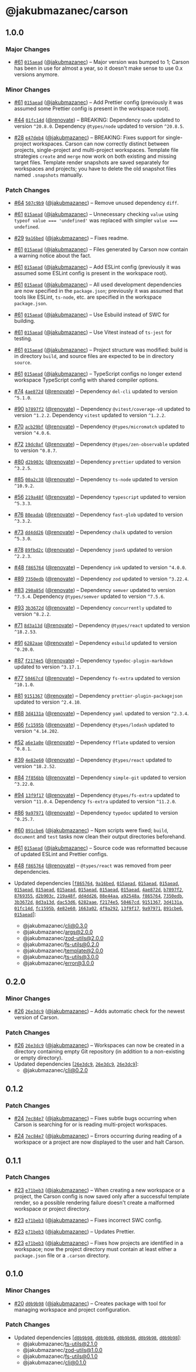 # @jakubmazanec/carson

## 1.0.0

### Major Changes

- [#61](https://github.com/jakubmazanec/js-tools/pull/61) [`015aead`](https://github.com/jakubmazanec/js-tools/commit/015aead928cf2aecf5bdf1380566961f895abb1c) ([@jakubmazanec](https://github.com/jakubmazanec)) – Major version was bumped to 1; Carson has been in use for almost a year, so it doesn't make sense to use 0.x versions anymore.

### Minor Changes

- [#61](https://github.com/jakubmazanec/js-tools/pull/61) [`015aead`](https://github.com/jakubmazanec/js-tools/commit/015aead928cf2aecf5bdf1380566961f895abb1c) ([@jakubmazanec](https://github.com/jakubmazanec)) – Add Prettier config (previously it was assumed some Prettier config is present in the workspace
  root).

- [#44](https://github.com/jakubmazanec/js-tools/pull/44) [`01fc14d`](https://github.com/jakubmazanec/js-tools/commit/01fc14de26bcca31e45c8a98aad8edd042575775) ([@renovate](https://github.com/apps/renovate)) – BREAKING: Dependency `node` updated to version `^20.8.0`. Dependency `@types/node` updated to
  version `^20.8.5`.

- [#28](https://github.com/jakubmazanec/js-tools/pull/28) [`e47deb4`](https://github.com/jakubmazanec/js-tools/commit/e47deb41fca462043e8bc1fcd77310e5add77dd9) ([@jakubmazanec](https://github.com/jakubmazanec)) – BREAKING: Fixes support for single-project workspaces. Carson can now correctly distinct between
  projects, single-project and multi-project workspaces. Template file strategies `create` and `merge`
  now work on both existing and missing target files. Template render snapshots are saved separately
  for workspaces and projects; you have to delete the old snapshot files named `.snapshots` manually.

### Patch Changes

- [#64](https://github.com/jakubmazanec/js-tools/pull/64) [`507c9b9`](https://github.com/jakubmazanec/js-tools/commit/507c9b92241ab484f0727d0b681257d86408fe78) ([@jakubmazanec](https://github.com/jakubmazanec)) – Remove unused dependency `diff`.

- [#61](https://github.com/jakubmazanec/js-tools/pull/61) [`015aead`](https://github.com/jakubmazanec/js-tools/commit/015aead928cf2aecf5bdf1380566961f895abb1c) ([@jakubmazanec](https://github.com/jakubmazanec)) – Unnecessary checking `value` using `typeof value === 'undefined'` was replaced with simpler `value === undefined`.

- [#29](https://github.com/jakubmazanec/js-tools/pull/29) [`9a16bed`](https://github.com/jakubmazanec/js-tools/commit/9a16bed95c5dc4d5485781eedb356827b6ce5eaf) ([@jakubmazanec](https://github.com/jakubmazanec)) – Fixes readme.

- [#61](https://github.com/jakubmazanec/js-tools/pull/61) [`015aead`](https://github.com/jakubmazanec/js-tools/commit/015aead928cf2aecf5bdf1380566961f895abb1c) ([@jakubmazanec](https://github.com/jakubmazanec)) – Files generated by Carson now contain a warning notice about the fact.

- [#61](https://github.com/jakubmazanec/js-tools/pull/61) [`015aead`](https://github.com/jakubmazanec/js-tools/commit/015aead928cf2aecf5bdf1380566961f895abb1c) ([@jakubmazanec](https://github.com/jakubmazanec)) – Add ESLint config (previously it was assumed some ESLint config is present in the workspace root).

- [#61](https://github.com/jakubmazanec/js-tools/pull/61) [`015aead`](https://github.com/jakubmazanec/js-tools/commit/015aead928cf2aecf5bdf1380566961f895abb1c) ([@jakubmazanec](https://github.com/jakubmazanec)) – All used development dependencies are now specified in the `package.json`; previously it was assumed
  that tools like ESLint, `ts-node`, etc. are specified in the workspace `package.json`.

- [#61](https://github.com/jakubmazanec/js-tools/pull/61) [`015aead`](https://github.com/jakubmazanec/js-tools/commit/015aead928cf2aecf5bdf1380566961f895abb1c) ([@jakubmazanec](https://github.com/jakubmazanec)) – Use Esbuild instead of SWC for building.

- [#61](https://github.com/jakubmazanec/js-tools/pull/61) [`015aead`](https://github.com/jakubmazanec/js-tools/commit/015aead928cf2aecf5bdf1380566961f895abb1c) ([@jakubmazanec](https://github.com/jakubmazanec)) – Use Vitest instead of `ts-jest` for testing.

- [#61](https://github.com/jakubmazanec/js-tools/pull/61) [`015aead`](https://github.com/jakubmazanec/js-tools/commit/015aead928cf2aecf5bdf1380566961f895abb1c) ([@jakubmazanec](https://github.com/jakubmazanec)) – Project structure was modified: build is in directory `build`, and source files are expected to be
  in directory `source`.

- [#61](https://github.com/jakubmazanec/js-tools/pull/61) [`015aead`](https://github.com/jakubmazanec/js-tools/commit/015aead928cf2aecf5bdf1380566961f895abb1c) ([@jakubmazanec](https://github.com/jakubmazanec)) – TypeScript configs no longer extend workspace TypeScript config with shared compiler options.

- [#74](https://github.com/jakubmazanec/js-tools/pull/74) [`4ae872d`](https://github.com/jakubmazanec/js-tools/commit/4ae872dc8a9e60f0a5ea74c6fdc98491697f65af) ([@renovate](https://github.com/apps/renovate)) – Dependency `del-cli` updated to version `^5.1.0`.

- [#90](https://github.com/jakubmazanec/js-tools/pull/90) [`b7897f2`](https://github.com/jakubmazanec/js-tools/commit/b7897f2f821a6b329f7fcb600ed18f62d918c8cf) ([@renovate](https://github.com/apps/renovate)) – Dependency `@vitest/coverage-v8` updated to version `^1.2.2`. Dependency `vitest` updated to version `^1.2.2`.

- [#70](https://github.com/jakubmazanec/js-tools/pull/70) [`acb29bf`](https://github.com/jakubmazanec/js-tools/commit/acb29bf8a4297226337ad0f7dc48aca32490ecf9) ([@renovate](https://github.com/apps/renovate)) – Dependency `@types/micromatch` updated to version `^4.0.6`.

- [#72](https://github.com/jakubmazanec/js-tools/pull/72) [`19dc0af`](https://github.com/jakubmazanec/js-tools/commit/19dc0af79e4d42b8e868aca9b450b16c9c8e4a12) ([@renovate](https://github.com/apps/renovate)) – Dependency `@types/zen-observable` updated to version `^0.8.7`.

- [#80](https://github.com/jakubmazanec/js-tools/pull/80) [`d2b903c`](https://github.com/jakubmazanec/js-tools/commit/d2b903c7ac3c35829b3fc8f329e0569a88939a9a) ([@renovate](https://github.com/apps/renovate)) – Dependency `prettier` updated to version `^3.2.5`.

- [#85](https://github.com/jakubmazanec/js-tools/pull/85) [`00a2c38`](https://github.com/jakubmazanec/js-tools/commit/00a2c38ba0dbf49a4bdbcb87b86fac58f74ec658) ([@renovate](https://github.com/apps/renovate)) – Dependency `ts-node` updated to version `^10.9.2`.

- [#56](https://github.com/jakubmazanec/js-tools/pull/56) [`219a48f`](https://github.com/jakubmazanec/js-tools/commit/219a48f738e4d58f95fbbb53e66eb3d65458f29d) ([@renovate](https://github.com/apps/renovate)) – Dependency `typescript` updated to version `^5.3.3`.

- [#76](https://github.com/jakubmazanec/js-tools/pull/76) [`80eadab`](https://github.com/jakubmazanec/js-tools/commit/80eadab7fd48b6d8b9e2c5d018bc1b3e3dc7eb3e) ([@renovate](https://github.com/apps/renovate)) – Dependency `fast-glob` updated to version `^3.3.2`.

- [#73](https://github.com/jakubmazanec/js-tools/pull/73) [`dd4dd26`](https://github.com/jakubmazanec/js-tools/commit/dd4dd2630714dc1e0782ed77e746a04434858921) ([@renovate](https://github.com/apps/renovate)) – Dependency `chalk` updated to version `^5.3.0`.

- [#78](https://github.com/jakubmazanec/js-tools/pull/78) [`89fbd2c`](https://github.com/jakubmazanec/js-tools/commit/89fbd2cdcc006588fb507e96d1589217134ee4ab) ([@renovate](https://github.com/apps/renovate)) – Dependency `json5` updated to version `^2.2.3`.

- [#48](https://github.com/jakubmazanec/js-tools/pull/48) [`f865764`](https://github.com/jakubmazanec/js-tools/commit/f8657640f1ed20fd6a631e11083a481dec70a317) ([@renovate](https://github.com/apps/renovate)) – Dependency `ink` updated to version `^4.0.0`.

- [#89](https://github.com/jakubmazanec/js-tools/pull/89) [`7350edb`](https://github.com/jakubmazanec/js-tools/commit/7350edb295ca7686ce365b0ef4947ba7bfed8f74) ([@renovate](https://github.com/apps/renovate)) – Dependency `zod` updated to version `^3.22.4`.

- [#83](https://github.com/jakubmazanec/js-tools/pull/83) [`290a85d`](https://github.com/jakubmazanec/js-tools/commit/290a85dde632949b2adf6a942323ffb3cab9fe5d) ([@renovate](https://github.com/apps/renovate)) – Dependency `semver` updated to version `^7.5.4`. Dependency `@types/semver` updated to version `^7.5.6`.

- [#93](https://github.com/jakubmazanec/js-tools/pull/93) [`3b3672d`](https://github.com/jakubmazanec/js-tools/commit/3b3672d2bd1c28329cc3e5a38eed80ba9dde215f) ([@renovate](https://github.com/apps/renovate)) – Dependency `concurrently` updated to version `^8.2.2`.

- [#71](https://github.com/jakubmazanec/js-tools/pull/71) [`8d3a13d`](https://github.com/jakubmazanec/js-tools/commit/8d3a13d1958012fa6612fa300282c41f82b1729f) ([@renovate](https://github.com/apps/renovate)) – Dependency `@types/react` updated to version `^18.2.53`.

- [#91](https://github.com/jakubmazanec/js-tools/pull/91) [`6282aae`](https://github.com/jakubmazanec/js-tools/commit/6282aae60186472c75b77cbe6e9c50f8d5f128f7) ([@renovate](https://github.com/apps/renovate)) – Dependency `esbuild` updated to version `^0.20.0`.

- [#87](https://github.com/jakubmazanec/js-tools/pull/87) [`f2174e5`](https://github.com/jakubmazanec/js-tools/commit/f2174e50534f27088616f2533e5e3b8309e9d9c8) ([@renovate](https://github.com/apps/renovate)) – Dependency `typedoc-plugin-markdown` updated to version `^3.17.1`.

- [#77](https://github.com/jakubmazanec/js-tools/pull/77) [`50467cd`](https://github.com/jakubmazanec/js-tools/commit/50467cd33ce8a3feae3d39c4712847c1a6f27606) ([@renovate](https://github.com/apps/renovate)) – Dependency `fs-extra` updated to version `^10.1.0`.

- [#81](https://github.com/jakubmazanec/js-tools/pull/81) [`9151367`](https://github.com/jakubmazanec/js-tools/commit/91513674bac7bb66c69c7b37a8f48604935acf5b) ([@renovate](https://github.com/apps/renovate)) – Dependency `prettier-plugin-packagejson` updated to version `^2.4.10`.

- [#88](https://github.com/jakubmazanec/js-tools/pull/88) [`3d4131a`](https://github.com/jakubmazanec/js-tools/commit/3d4131ac735385083294cd267c7826f4a509ac49) ([@renovate](https://github.com/apps/renovate)) – Dependency `yaml` updated to version `^2.3.4`.

- [#66](https://github.com/jakubmazanec/js-tools/pull/66) [`fc1595b`](https://github.com/jakubmazanec/js-tools/commit/fc1595bbf4c68d5a8ded384b3b78ccaeff8699fa) ([@renovate](https://github.com/apps/renovate)) – Dependency `@types/lodash` updated to version `^4.14.202`.

- [#52](https://github.com/jakubmazanec/js-tools/pull/52) [`a6e1a0e`](https://github.com/jakubmazanec/js-tools/commit/a6e1a0efcb2500a0f88dc1c7ab53f14186b1122d) ([@renovate](https://github.com/apps/renovate)) – Dependency `fflate` updated to version `^0.8.1`.

- [#39](https://github.com/jakubmazanec/js-tools/pull/39) [`4e82e60`](https://github.com/jakubmazanec/js-tools/commit/4e82e605f521c08fe3be1c7cb92e620b2cba531d) ([@renovate](https://github.com/apps/renovate)) – Dependency `@types/react` updated to version `^18.2.52`.

- [#84](https://github.com/jakubmazanec/js-tools/pull/84) [`7f856bb`](https://github.com/jakubmazanec/js-tools/commit/7f856bb7349c79bff0046b3a2a67f0305a6cfebb) ([@renovate](https://github.com/apps/renovate)) – Dependency `simple-git` updated to version `^3.22.0`.

- [#94](https://github.com/jakubmazanec/js-tools/pull/94) [`13f9f17`](https://github.com/jakubmazanec/js-tools/commit/13f9f170e6c5a849919115ef206c487c60e26e40) ([@renovate](https://github.com/apps/renovate)) – Dependency `@types/fs-extra` updated to version `^11.0.4`. Dependency `fs-extra` updated to version `^11.2.0`.

- [#86](https://github.com/jakubmazanec/js-tools/pull/86) [`9a97971`](https://github.com/jakubmazanec/js-tools/commit/9a97971f6e6fc7f245f33df3eef8feacd06cd9c0) ([@renovate](https://github.com/apps/renovate)) – Dependency `typedoc` updated to version `^0.25.7`.

- [#60](https://github.com/jakubmazanec/js-tools/pull/60) [`891cbe6`](https://github.com/jakubmazanec/js-tools/commit/891cbe6073aa9c0a40dc54e2cd2687fb9b20ac64) ([@jakubmazanec](https://github.com/jakubmazanec)) – Npm scripts were fixed; `build`, `document` and `test` tasks now clean their output directories
  beforehand.

- [#61](https://github.com/jakubmazanec/js-tools/pull/61) [`015aead`](https://github.com/jakubmazanec/js-tools/commit/015aead928cf2aecf5bdf1380566961f895abb1c) ([@jakubmazanec](https://github.com/jakubmazanec)) – Source code was reformatted because of updated ESLint and Prettier configs.

- [#48](https://github.com/jakubmazanec/js-tools/pull/48) [`f865764`](https://github.com/jakubmazanec/js-tools/commit/f8657640f1ed20fd6a631e11083a481dec70a317) ([@renovate](https://github.com/apps/renovate)) – `@types/react` was removed from peer dependencies.

- Updated dependencies [[`f865764`](https://github.com/jakubmazanec/js-tools/commit/f8657640f1ed20fd6a631e11083a481dec70a317), [`9a16bed`](https://github.com/jakubmazanec/js-tools/commit/9a16bed95c5dc4d5485781eedb356827b6ce5eaf), [`015aead`](https://github.com/jakubmazanec/js-tools/commit/015aead928cf2aecf5bdf1380566961f895abb1c), [`015aead`](https://github.com/jakubmazanec/js-tools/commit/015aead928cf2aecf5bdf1380566961f895abb1c), [`015aead`](https://github.com/jakubmazanec/js-tools/commit/015aead928cf2aecf5bdf1380566961f895abb1c), [`015aead`](https://github.com/jakubmazanec/js-tools/commit/015aead928cf2aecf5bdf1380566961f895abb1c), [`015aead`](https://github.com/jakubmazanec/js-tools/commit/015aead928cf2aecf5bdf1380566961f895abb1c), [`015aead`](https://github.com/jakubmazanec/js-tools/commit/015aead928cf2aecf5bdf1380566961f895abb1c), [`015aead`](https://github.com/jakubmazanec/js-tools/commit/015aead928cf2aecf5bdf1380566961f895abb1c), [`015aead`](https://github.com/jakubmazanec/js-tools/commit/015aead928cf2aecf5bdf1380566961f895abb1c), [`015aead`](https://github.com/jakubmazanec/js-tools/commit/015aead928cf2aecf5bdf1380566961f895abb1c), [`4ae872d`](https://github.com/jakubmazanec/js-tools/commit/4ae872dc8a9e60f0a5ea74c6fdc98491697f65af), [`b7897f2`](https://github.com/jakubmazanec/js-tools/commit/b7897f2f821a6b329f7fcb600ed18f62d918c8cf), [`8769355`](https://github.com/jakubmazanec/js-tools/commit/87693558586f1c8957700a5c1065cbfa14c61d70), [`d2b903c`](https://github.com/jakubmazanec/js-tools/commit/d2b903c7ac3c35829b3fc8f329e0569a88939a9a), [`219a48f`](https://github.com/jakubmazanec/js-tools/commit/219a48f738e4d58f95fbbb53e66eb3d65458f29d), [`dd4dd26`](https://github.com/jakubmazanec/js-tools/commit/dd4dd2630714dc1e0782ed77e746a04434858921), [`08e44aa`](https://github.com/jakubmazanec/js-tools/commit/08e44aa3c1c22abdffba7a57c4867eef7d12e547), [`a92548a`](https://github.com/jakubmazanec/js-tools/commit/a92548a8801937a4a868a3da7356ddeffdf51217), [`f865764`](https://github.com/jakubmazanec/js-tools/commit/f8657640f1ed20fd6a631e11083a481dec70a317), [`7350edb`](https://github.com/jakubmazanec/js-tools/commit/7350edb295ca7686ce365b0ef4947ba7bfed8f74), [`3b3672d`](https://github.com/jakubmazanec/js-tools/commit/3b3672d2bd1c28329cc3e5a38eed80ba9dde215f), [`8d3a13d`](https://github.com/jakubmazanec/js-tools/commit/8d3a13d1958012fa6612fa300282c41f82b1729f), [`dac53d6`](https://github.com/jakubmazanec/js-tools/commit/dac53d6a226fdf21f2fd1788b21e7cf5b24e8269), [`6282aae`](https://github.com/jakubmazanec/js-tools/commit/6282aae60186472c75b77cbe6e9c50f8d5f128f7), [`f2174e5`](https://github.com/jakubmazanec/js-tools/commit/f2174e50534f27088616f2533e5e3b8309e9d9c8), [`50467cd`](https://github.com/jakubmazanec/js-tools/commit/50467cd33ce8a3feae3d39c4712847c1a6f27606), [`9151367`](https://github.com/jakubmazanec/js-tools/commit/91513674bac7bb66c69c7b37a8f48604935acf5b), [`3d4131a`](https://github.com/jakubmazanec/js-tools/commit/3d4131ac735385083294cd267c7826f4a509ac49), [`01fc14d`](https://github.com/jakubmazanec/js-tools/commit/01fc14de26bcca31e45c8a98aad8edd042575775), [`fc1595b`](https://github.com/jakubmazanec/js-tools/commit/fc1595bbf4c68d5a8ded384b3b78ccaeff8699fa), [`4e82e60`](https://github.com/jakubmazanec/js-tools/commit/4e82e605f521c08fe3be1c7cb92e620b2cba531d), [`1663a02`](https://github.com/jakubmazanec/js-tools/commit/1663a025ef96c853ffb36bf286e2397ae3d75829), [`4f9a292`](https://github.com/jakubmazanec/js-tools/commit/4f9a2929d91f75934409d8a44e686c82e474a681), [`13f9f17`](https://github.com/jakubmazanec/js-tools/commit/13f9f170e6c5a849919115ef206c487c60e26e40), [`9a97971`](https://github.com/jakubmazanec/js-tools/commit/9a97971f6e6fc7f245f33df3eef8feacd06cd9c0), [`891cbe6`](https://github.com/jakubmazanec/js-tools/commit/891cbe6073aa9c0a40dc54e2cd2687fb9b20ac64), [`015aead`](https://github.com/jakubmazanec/js-tools/commit/015aead928cf2aecf5bdf1380566961f895abb1c)]:
  - @jakubmazanec/cli@0.3.0
  - @jakubmazanec/args@2.0.0
  - @jakubmazanec/zod-utils@2.0.0
  - @jakubmazanec/fs-utils@0.2.0
  - @jakubmazanec/template@2.0.0
  - @jakubmazanec/ts-utils@3.0.0
  - @jakubmazanec/error@3.0.0

## 0.2.0

### Minor Changes

- [#26](https://github.com/jakubmazanec/js-tools/pull/26)
  [`26e3dc9`](https://github.com/jakubmazanec/js-tools/commit/26e3dc9e9589b46947cb7b3a017d0a41ab889448)
  ([@jakubmazanec](https://github.com/jakubmazanec)) – Adds automatic check for the newest version
  of Carson.

### Patch Changes

- [#26](https://github.com/jakubmazanec/js-tools/pull/26)
  [`26e3dc9`](https://github.com/jakubmazanec/js-tools/commit/26e3dc9e9589b46947cb7b3a017d0a41ab889448)
  ([@jakubmazanec](https://github.com/jakubmazanec)) – Workspaces can now be created in a directory
  containing empty Git repository (in addition to a non-existing or empty directory).
- Updated dependencies
  [[`26e3dc9`](https://github.com/jakubmazanec/js-tools/commit/26e3dc9e9589b46947cb7b3a017d0a41ab889448),
  [`26e3dc9`](https://github.com/jakubmazanec/js-tools/commit/26e3dc9e9589b46947cb7b3a017d0a41ab889448),
  [`26e3dc9`](https://github.com/jakubmazanec/js-tools/commit/26e3dc9e9589b46947cb7b3a017d0a41ab889448)]:
  - @jakubmazanec/cli@0.2.0

## 0.1.2

### Patch Changes

- [#24](https://github.com/jakubmazanec/js-tools/pull/24)
  [`7ec84e7`](https://github.com/jakubmazanec/js-tools/commit/7ec84e74d812cbd0e0323a9aef70a5b664329610)
  ([@jakubmazanec](https://github.com/jakubmazanec)) – Fixes subtle bugs occurring when Carson is
  searching for or is reading multi-project workspaces.

- [#24](https://github.com/jakubmazanec/js-tools/pull/24)
  [`7ec84e7`](https://github.com/jakubmazanec/js-tools/commit/7ec84e74d812cbd0e0323a9aef70a5b664329610)
  ([@jakubmazanec](https://github.com/jakubmazanec)) – Errors occurring during reading of a
  workspace or a project are now displayed to the user and halt Carson.

## 0.1.1

### Patch Changes

- [#23](https://github.com/jakubmazanec/js-tools/pull/23)
  [`e71beb3`](https://github.com/jakubmazanec/js-tools/commit/e71beb333f6dddcdedbe3b284c8aeaed0d1d0f66)
  ([@jakubmazanec](https://github.com/jakubmazanec)) – When creating a new workspace or a project,
  the Carson config is now saved only after a successful template render, so a possible rendering
  failure doesn't create a malformed workspace or project directory.

- [#23](https://github.com/jakubmazanec/js-tools/pull/23)
  [`e71beb3`](https://github.com/jakubmazanec/js-tools/commit/e71beb333f6dddcdedbe3b284c8aeaed0d1d0f66)
  ([@jakubmazanec](https://github.com/jakubmazanec)) – Fixes incorrect SWC config.

- [#23](https://github.com/jakubmazanec/js-tools/pull/23)
  [`e71beb3`](https://github.com/jakubmazanec/js-tools/commit/e71beb333f6dddcdedbe3b284c8aeaed0d1d0f66)
  ([@jakubmazanec](https://github.com/jakubmazanec)) – Updates Prettier.

- [#23](https://github.com/jakubmazanec/js-tools/pull/23)
  [`e71beb3`](https://github.com/jakubmazanec/js-tools/commit/e71beb333f6dddcdedbe3b284c8aeaed0d1d0f66)
  ([@jakubmazanec](https://github.com/jakubmazanec)) – Fixes how projects are identified in a
  workspace; now the project directory must contain at least either a `package.json` file or a
  `.carson` directory.

## 0.1.0

### Minor Changes

- [#20](https://github.com/jakubmazanec/js-tools/pull/20)
  [`d0b9b98`](https://github.com/jakubmazanec/js-tools/commit/d0b9b9880a28e795afce26e68597e5b3d5caafd6)
  ([@jakubmazanec](https://github.com/jakubmazanec)) – Creates package with tool for managing
  workspace and project configuration.

### Patch Changes

- Updated dependencies
  [[`d0b9b98`](https://github.com/jakubmazanec/js-tools/commit/d0b9b9880a28e795afce26e68597e5b3d5caafd6),
  [`d0b9b98`](https://github.com/jakubmazanec/js-tools/commit/d0b9b9880a28e795afce26e68597e5b3d5caafd6),
  [`d0b9b98`](https://github.com/jakubmazanec/js-tools/commit/d0b9b9880a28e795afce26e68597e5b3d5caafd6),
  [`d0b9b98`](https://github.com/jakubmazanec/js-tools/commit/d0b9b9880a28e795afce26e68597e5b3d5caafd6),
  [`d0b9b98`](https://github.com/jakubmazanec/js-tools/commit/d0b9b9880a28e795afce26e68597e5b3d5caafd6)]:
  - @jakubmazanec/ts-utils@2.1.0
  - @jakubmazanec/zod-utils@1.0.0
  - @jakubmazanec/fs-utils@0.1.0
  - @jakubmazanec/cli@0.1.0
